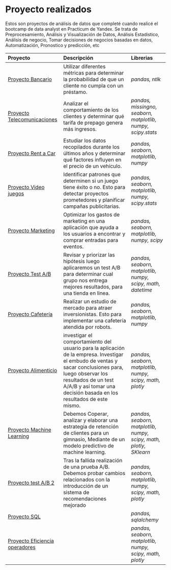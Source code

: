 # Proyecto realizados
Estos son proyectos de análisis de datos que completé cuando realicé el bootcamp de data analyst en Practicum de Yandex. Se trata de Preprocesamiento, Análisis y Visualización de Datos, Análisis Estadístico, Análisis de negocio, Tomar decisiones de negocios basadas en datos, Automatización, Pronostico y predicción, etc


| Proyecto              | Descripción                                                                                 | Librerias                      |
|:--------------------- |:------------------------------------------------------------------------------------------- |:------------------------------ |
|[Proyecto Bancario](https://github.com/juansowal87/Proyectos_realizados/blob/main/Proyecto_Bancario.ipynb "proyecto bancario")|Utilizar diferentes métricas para determinar la probabilidad de que un cliente no cumpla con un préstamo.|*pandas, ntlk*|
|[Proyecto Telecomunicaciones](https://github.com/juansowal87/Proyectos_realizados/blob/main/Proyecto_telecomunicaciones.ipynb "Telecomunicaciones")|Analizar el comportamiento de los clientes y determinar qué tarifa de prepago genera más ingresos.|*pandas, missingno, seaborn, matplotlib, numpy, scipy.stats*|
|[Proyecto Rent a Car](https://github.com/juansowal87/Proyectos_realizados/blob/main/Proyecto%20Rent%20a%20car.ipynb "proyecto renta a car")|Estudiar los datos recopilados durante los últimos años y determinar qué factores influyen en el precio de un vehículo.|*pandas, seaborn, matplotlib, numpy*|
|[Proyecto Video juegos](https://github.com/juansowal87/Proyectos_realizados/blob/main/Proyecto%20Video%20juegos.ipynb "proyecto video juegos")|Identificar patrones que determinen si un juego tiene éxito o no. Esto para detectar proyectos prometedores y planificar campañas publicitarias.|*pandas, seaborn, matplotlib, numpy, scipy.stats*|
|[Proyecto Marketing](https://github.com/juansowal87/Proyectos_realizados/blob/main/Proyecto%20Marketing.ipynb)|Optimizar los gastos de marketing en una aplicación que ayuda a los usuarios a encontrar y comprar entradas para eventos.|*pandas, seaborn, matplotlib, numpy, scipy*|
|[Proyecto Test A/B](https://github.com/juansowal87/Proyectos_realizados/blob/main/Proyecto%20Test%20A-B.ipynb)|Revisar y priorizar las hipótesis luego aplicaremos un test A/B para determinar cual grupo nos entrega mejores resultados, para una tienda en linea.|*pandas, seaborn, matplotlib, numpy, scipy, math, datetime*|
|[Proyecto Cafetería](https://github.com/juansowal87/Proyectos_realizados/blob/main/Proyecto%20Cafeteria.ipynb)|Realizar un estudio de mercado para atraer inversionistas. Esto para implementar una cafetería atendida por robots.|*pandas, seaborn, matplotlib, numpy*|
|[Proyecto Alimenticio](https://github.com/juansowal87/Proyectos_realizados/blob/main/Proyecto%20Productos%20alimenticios.ipynb)|investigar el comportamiento del usuario para la aplicación de la empresa. Investigar el embudo de ventas y sacar conclusiones para, luego observar los resultados de un test A/A/B y así tomar una decisión basada en los resultados de este mismo.|*pandas, seaborn, matplotlib, numpy, scipy, math, plotly*|
|[Proyecto Machine Learning](https://github.com/juansowal87/Proyectos_realizados/blob/main/Proyecto%20Machine%20Learning.ipynb)|Debemos Coperar, analizar y elaborar una estrategia de retención de clientes para un gimnasio, Mediante de un modelo predictivo de machine learning.|*pandas, seaborn, matplotlib, numpy, scipy, math, plotly, SKlearn*|
|[Proyecto test A/B 2](https://github.com/juansowal87/Proyectos_realizados/blob/main/Proyecto%20A-B%20T.E.ipynb)|Tras la fallida realización de una prueba A/B. Debemos probar cambios relacionados con la introducción de un sistema de recomendaciones mejorado|*pandas, seaborn, matplotlib, numpy, scipy, math, plotly*|
|[Proyecto SQL](https://github.com/juansowal87/Proyectos_realizados/blob/main/Proyecto%20SQL%20T.E.ipynb)||*pandas, sqlalchemy*|
|[Proyecto Eficiencia operadores](https://github.com/juansowal87/Proyectos_realizados/blob/main/Proyecto%20Final%20T.E.ipynb)||*pandas, seaborn, matplotlib, numpy, scipy, math, plotly*|
